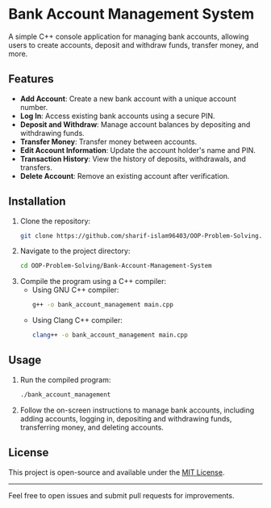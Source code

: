 # Bank Account Management System

A simple C++ console application for managing bank accounts, allowing users to create accounts, deposit and withdraw funds, transfer money, and more.

## Features

- **Add Account**: Create a new bank account with a unique account number.
- **Log In**: Access existing bank accounts using a secure PIN.
- **Deposit and Withdraw**: Manage account balances by depositing and withdrawing funds.
- **Transfer Money**: Transfer money between accounts.
- **Edit Account Information**: Update the account holder's name and PIN.
- **Transaction History**: View the history of deposits, withdrawals, and transfers.
- **Delete Account**: Remove an existing account after verification.

## Installation

1. Clone the repository:
   ```bash
   git clone https://github.com/sharif-islam96403/OOP-Problem-Solving.git
   ```
2. Navigate to the project directory:
   ```bash
   cd OOP-Problem-Solving/Bank-Account-Management-System
   ```
3. Compile the program using a C++ compiler:
   - Using GNU C++ compiler:
     ```bash
     g++ -o bank_account_management main.cpp
     ```
   - Using Clang C++ compiler:
     ```bash
     clang++ -o bank_account_management main.cpp
     ```

## Usage

1. Run the compiled program:
   ```bash
   ./bank_account_management
   ```

2. Follow the on-screen instructions to manage bank accounts, including adding accounts, logging in, depositing and withdrawing funds, transferring money, and deleting accounts.

## License

This project is open-source and available under the [MIT License](/LICENSE).

---

Feel free to open issues and submit pull requests for improvements.
